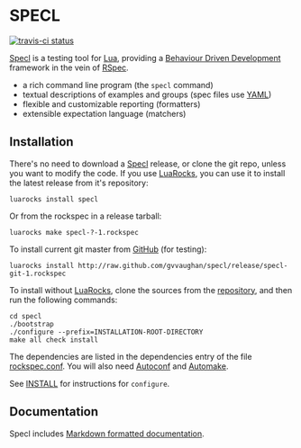 SPECL
=====

[![travis-ci status](https://secure.travis-ci.org/gvvaughan/specl.png?branch=master)](http://travis-ci.org/gvvaughan/specl/builds)

[Specl][] is a testing tool for [Lua][], providing a
[Behaviour Driven Development][BDD] framework in the vein of [RSpec][].

 * a rich command line program (the `specl` command)
 * textual descriptions of examples and groups (spec files use [YAML][])
 * flexible and customizable reporting (formatters)
 * extensible expectation language (matchers)

Installation
------------

There's no need to download a [Specl][] release, or clone the git repo,
unless you want to modify the code.  If you use [LuaRocks][], you can
use it to install the latest release from it's repository:

    luarocks install specl

Or from the rockspec in a release tarball:

    luarocks make specl-?-1.rockspec

To install current git master from [GitHub][specl] (for testing):

    luarocks install http://raw.github.com/gvvaughan/specl/release/specl-git-1.rockspec

To install without [LuaRocks][], clone the sources from the
[repository][specl], and then run the following commands:

    cd specl
    ./bootstrap
    ./configure --prefix=INSTALLATION-ROOT-DIRECTORY
    make all check install

The dependencies are listed in the dependencies entry of the file
[rockspec.conf][L10]. You will also need [Autoconf][] and [Automake][].

See [INSTALL][] for instructions for `configure`.

Documentation
-------------

Specl includes [Markdown formatted documentation][github.io].


[autoconf]:  http://gnu.org/s/autoconf
[automake]:  http://gnu.org/s/automake
[bdd]:       http://en.wikipedia.org/wiki/Behavior-driven_development
[github.io]: http://gvvaughan.github.io/specl
[install]:   http://raw.github.com/gvvaughan/specl/master/INSTALL
[lua]:       http://www.lua.org
[luarocks]:  http://www.luarocks.org
[rspec]:     http://github.com/rspec/rspec
[specl]:     http://github.com/gvvaughan/specl
[L10]:       http://github.com/gvvaughan/specl/blob/master/rockspec.conf#L10
[yaml]:      http//yaml.org
